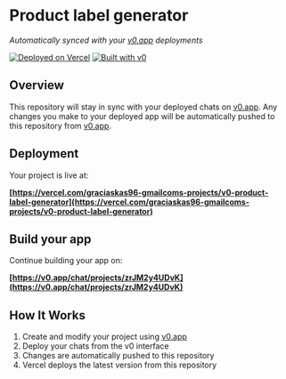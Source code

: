 # Product label generator

*Automatically synced with your [v0.app](https://v0.app) deployments*

[![Deployed on Vercel](https://img.shields.io/badge/Deployed%20on-Vercel-black?style=for-the-badge&logo=vercel)](https://vercel.com/graciaskas96-gmailcoms-projects/v0-product-label-generator)
[![Built with v0](https://img.shields.io/badge/Built%20with-v0.app-black?style=for-the-badge)](https://v0.app/chat/projects/zrJM2y4UDvK)

## Overview

This repository will stay in sync with your deployed chats on [v0.app](https://v0.app).
Any changes you make to your deployed app will be automatically pushed to this repository from [v0.app](https://v0.app).

## Deployment

Your project is live at:

**[https://vercel.com/graciaskas96-gmailcoms-projects/v0-product-label-generator](https://vercel.com/graciaskas96-gmailcoms-projects/v0-product-label-generator)**

## Build your app

Continue building your app on:

**[https://v0.app/chat/projects/zrJM2y4UDvK](https://v0.app/chat/projects/zrJM2y4UDvK)**

## How It Works

1. Create and modify your project using [v0.app](https://v0.app)
2. Deploy your chats from the v0 interface
3. Changes are automatically pushed to this repository
4. Vercel deploys the latest version from this repository
